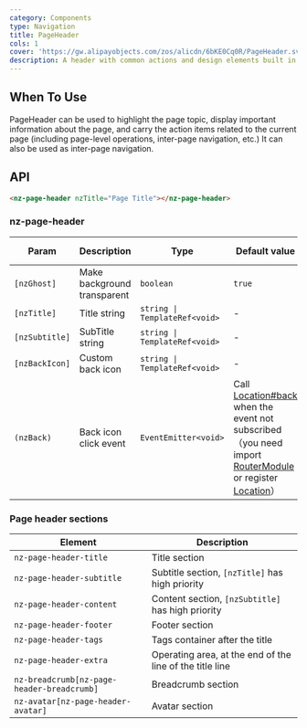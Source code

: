 ```yaml
---
category: Components
type: Navigation
title: PageHeader
cols: 1
cover: 'https://gw.alipayobjects.com/zos/alicdn/6bKE0Cq0R/PageHeader.svg'
description: A header with common actions and design elements built in.
---
```


## When To Use

PageHeader can be used to highlight the page topic, display important information about the page, and carry the action items related to the current page (including page-level operations, inter-page navigation, etc.) It can also be used as inter-page navigation.

## API

```html
<nz-page-header nzTitle="Page Title"></nz-page-header>
```

### nz-page-header

| Param          | Description                 | Type                          | Default value                                                                                                                                                                                                                                   | Global Config |
| -------------- | --------------------------- | ----------------------------- | ----------------------------------------------------------------------------------------------------------------------------------------------------------------------------------------------------------------------------------------------- | ------------- |
| `[nzGhost]`    | Make background transparent | `boolean`                     | `true`                                                                                                                                                                                                                                          | ✅            |
| `[nzTitle]`    | Title string                | `string \| TemplateRef<void>` | -                                                                                                                                                                                                                                               | -             |
| `[nzSubtitle]` | SubTitle string             | `string \| TemplateRef<void>` | -                                                                                                                                                                                                                                               | -             |
| `[nzBackIcon]` | Custom back icon            | `string \| TemplateRef<void>` | -                                                                                                                                                                                                                                               | -             |
| `(nzBack)`     | Back icon click event       | `EventEmitter<void>`          | Call [Location#back](https://angular.dev/api/common/Location#back) when the event not subscribed（you need import [RouterModule](https://angular.dev/api/router/RouterModule) or register [Location](https://angular.dev/api/common/Location)） | -             |

### Page header sections

| Element                                    | Description                                              |
| ------------------------------------------ | -------------------------------------------------------- |
| `nz-page-header-title`                     | Title section                                            |
| `nz-page-header-subtitle`                  | Subtitle section, `[nzTitle]` has high priority          |
| `nz-page-header-content`                   | Content section, `[nzSubtitle]` has high priority        |
| `nz-page-header-footer`                    | Footer section                                           |
| `nz-page-header-tags`                      | Tags container after the title                           |
| `nz-page-header-extra`                     | Operating area, at the end of the line of the title line |
| `nz-breadcrumb[nz-page-header-breadcrumb]` | Breadcrumb section                                       |
| `nz-avatar[nz-page-header-avatar]`         | Avatar section                                           |
